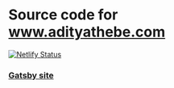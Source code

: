 # Source code for www.adityathebe.com

[![Netlify Status](https://api.netlify.com/api/v1/badges/3db61d01-0786-4af7-90a6-1c6c618a8aa2/deploy-status)](https://app.netlify.com/sites/silly-euler-543aa6/deploys)

### [Gatsby site](https://www.adityathebe.com)
